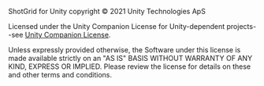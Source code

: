 ShotGrid for Unity copyright © 2021 Unity Technologies ApS

Licensed under the Unity Companion License for Unity-dependent projects--see [Unity Companion License](https://www.unity3d.com/legal/licenses/Unity_Companion_License). 

Unless expressly provided otherwise, the Software under this license is made available strictly on an "AS IS" BASIS WITHOUT WARRANTY OF ANY KIND, EXPRESS OR IMPLIED. Please review the license for details on these and other terms and conditions.

